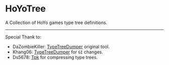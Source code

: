 # HoYoTree

A Collection of HoYo games type tree definitions.
_____________________________________________________________________________________________________________________________
Special Thank to:
- DaZombieKiller: [TypeTreeDumper](https://github.com/DaZombieKiller/TypeTreeDumper) original tool.
- Khang06: [TypeTreeDumper](https://github.com/khang06/TypeTreeDumper) for `GI` changes.
- Ds5678: [Tpk](https://github.com/AssetRipper/Tpk) for compressing type trees.